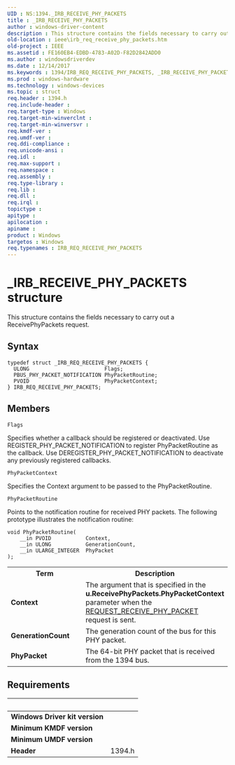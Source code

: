 ```yaml
---
UID : NS:1394._IRB_RECEIVE_PHY_PACKETS
title : _IRB_RECEIVE_PHY_PACKETS
author : windows-driver-content
description : This structure contains the fields necessary to carry out a ReceivePhyPackets request.
old-location : ieee\irb_req_receive_phy_packets.htm
old-project : IEEE
ms.assetid : FE160EB4-EDBD-4783-A02D-F82D2842ADD0
ms.author : windowsdriverdev
ms.date : 12/14/2017
ms.keywords : 1394/IRB_REQ_RECEIVE_PHY_PACKETS, _IRB_RECEIVE_PHY_PACKETS, IRB_REQ_RECEIVE_PHY_PACKETS, IRB_REQ_RECEIVE_PHY_PACKETS structure [Buses], IEEE.irb_req_receive_phy_packets
ms.prod : windows-hardware
ms.technology : windows-devices
ms.topic : struct
req.header : 1394.h
req.include-header : 
req.target-type : Windows
req.target-min-winverclnt : 
req.target-min-winversvr : 
req.kmdf-ver : 
req.umdf-ver : 
req.ddi-compliance : 
req.unicode-ansi : 
req.idl : 
req.max-support : 
req.namespace : 
req.assembly : 
req.type-library : 
req.lib : 
req.dll : 
req.irql : 
topictype : 
apitype : 
apilocation : 
apiname : 
product : Windows
targetos : Windows
req.typenames : IRB_REQ_RECEIVE_PHY_PACKETS
---
```


# _IRB_RECEIVE_PHY_PACKETS structure
This structure contains the fields necessary to carry out a ReceivePhyPackets request.

## Syntax
````
typedef struct _IRB_REQ_RECEIVE_PHY_PACKETS {
  ULONG                        Flags;
  PBUS_PHY_PACKET_NOTIFICATION PhyPacketRoutine;
  PVOID                        PhyPacketContext;
} IRB_REQ_RECEIVE_PHY_PACKETS;
````

## Members


`Flags`

Specifies whether a callback should be registered or deactivated. Use REGISTER_PHY_PACKET_NOTIFICATION to register PhyPacketRoutine as the callback. Use DEREGISTER_PHY_PACKET_NOTIFICATION to deactivate any previously registered callbacks.

`PhyPacketContext`

Specifies the Context argument to be passed to the PhyPacketRoutine.

`PhyPacketRoutine`

Points to the notification routine for received PHY packets. The following prototype illustrates the notification routine:
<pre class="syntax" xml:space="preserve"><code>void PhyPacketRoutine(
    __in PVOID           Context,
    __in ULONG           GenerationCount,
    __in ULARGE_INTEGER  PhyPacket
);</code></pre>
<table>
<tr>
<th>Term</th>
<th>Description</th>
</tr>
<tr>
<td width="40%">
<a id="Context"></a><a id="context"></a><a id="CONTEXT"></a><b>Context</b>

</td>
<td width="60%">
The argument that is specified in the <b>u.ReceivePhyPackets.PhyPacketContext</b> parameter when the <a href="https://docs.microsoft.com/en-us/windows-hardware/drivers/ieee/device-driver-interface--ddi--changes-in-windows-7">REQUEST_RECEIVE_PHY_PACKET</a> request is sent.

</td>
</tr>
<tr>
<td width="40%">
<a id="GenerationCount"></a><a id="generationcount"></a><a id="GENERATIONCOUNT"></a><b>GenerationCount</b>

</td>
<td width="60%">
The generation count of the bus for this PHY packet.

</td>
</tr>
<tr>
<td width="40%">
<a id="PhyPacket"></a><a id="phypacket"></a><a id="PHYPACKET"></a><b>PhyPacket</b>

</td>
<td width="60%">
The 64-bit PHY packet that is received from the 1394 bus.

</td>
</tr>
</table>


## Requirements
| &nbsp; | &nbsp; |
| ---- |:---- |
| **Windows Driver kit version** |  |
| **Minimum KMDF version** |  |
| **Minimum UMDF version** |  |
| **Header** | 1394.h |